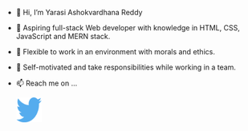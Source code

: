 - 👋 Hi, I’m Yarasi Ashokvardhana Reddy

 - 🌱 Aspiring full-stack Web developer with knowledge in
HTML, CSS, JavaScript and MERN stack.

- 👀  Flexible to work
in an environment with morals and ethics.

- 💞️ Self-motivated
and take responsibilities while working in a team.

- 📫 Reach me on  ...
     
     <!-- ![Twitter](./images/twitter.svg) -->
     <img width="50" height="50"  src="./images/twitter.svg" >

<!---
AshokvardhanaReddy/AshokvardhanaReddy is a ✨ special ✨ repository because its `README.md` (this file) appears on your GitHub profile.
You can click the Preview link to take a look at your changes.
--->

